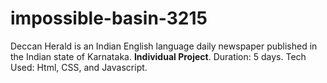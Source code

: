 # impossible-basin-3215

Deccan Herald is an Indian English language daily newspaper published in the Indian state of Karnataka.
**Individual Project**.
Duration: 5 days.
Tech Used: Html, CSS, and Javascript.
